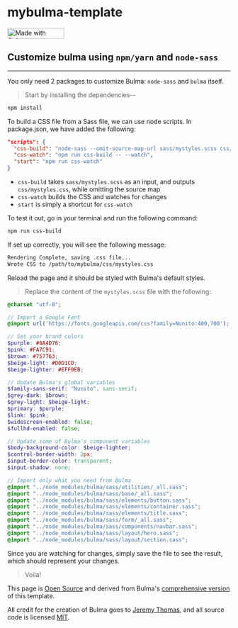 # mybulma-template

<a href="https://bulma.io">
  <img
    src="https://bulma.io/images/made-with-bulma.png"
    alt="Made with Bulma"
    width="128"
    height="24">
</a>

## Customize bulma using `npm/yarn` and `node-sass`

---

You only need 2 packages to customize Bulma: `node-sass` and `bulma` itself.

> Start by installing the dependencies--

```bash
npm install
```

To build a CSS file from a Sass file, we can use node scripts. In package.json, we have added the following:

```json
"scripts": {
  "css-build": "node-sass --omit-source-map-url sass/mystyles.scss css/mystyles.css",
  "css-watch": "npm run css-build -- --watch",
  "start": "npm run css-watch"
}
```

* `css-build` takes `sass/mystyles.scss` as an input, and outputs `css/mystyles.css`, while omitting the source map
* `css-watch` builds the CSS and watches for changes
* `start` is simply a shortcut for `css-watch`

To test it out, go in your terminal and run the following command:

```bash
npm run css-build
```

If set up correctly, you will see the following message:

```bash
Rendering Complete, saving .css file...
Wrote CSS to /path/to/mybulma/css/mystyles.css
```

Reload the page and it should be styled with Bulma's default styles.

> Replace the content of the `mystyles.scss` file with the following:

```scss
@charset "utf-8";

// Import a Google Font
@import url('https://fonts.googleapis.com/css?family=Nunito:400,700');

// Set your brand colors
$purple: #8A4D76;
$pink: #FA7C91;
$brown: #757763;
$beige-light: #D0D1CD;
$beige-lighter: #EFF0EB;

// Update Bulma's global variables
$family-sans-serif: "Nunito", sans-serif;
$grey-dark: $brown;
$grey-light: $beige-light;
$primary: $purple;
$link: $pink;
$widescreen-enabled: false;
$fullhd-enabled: false;

// Update some of Bulma's component variables
$body-background-color: $beige-lighter;
$control-border-width: 2px;
$input-border-color: transparent;
$input-shadow: none;

// Import only what you need from Bulma
@import "../node_modules/bulma/sass/utilities/_all.sass";
@import "../node_modules/bulma/sass/base/_all.sass";
@import "../node_modules/bulma/sass/elements/button.sass";
@import "../node_modules/bulma/sass/elements/container.sass";
@import "../node_modules/bulma/sass/elements/title.sass";
@import "../node_modules/bulma/sass/form/_all.sass";
@import "../node_modules/bulma/sass/components/navbar.sass";
@import "../node_modules/bulma/sass/layout/hero.sass";
@import "../node_modules/bulma/sass/layout/section.sass";
```

Since you are watching for changes, simply save the file to see the result, which should represent your changes.

> Voila!

This page is [Open Source](https://creativecommons.org/licenses/by-nc-sa/4.0/) and derived from Bulma's [comprehensive version](https://bulma.io/documentation/customize/with-node-sass/) of this template.

All credit for the creation of Bulma goes to [Jeremy Thomas](https://twitter.com/jgthms), and all source code is licensed [MIT](https://opensource.org/licenses/mit-license.php).
